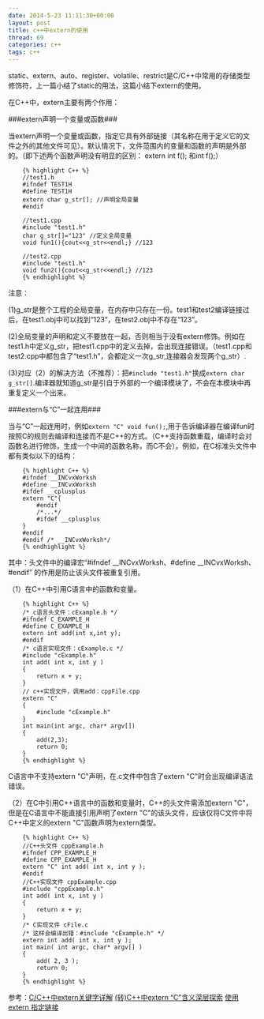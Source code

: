 ```yaml
---
date: 2014-5-23 11:11:30+00:00
layout: post
title: c++中extern的使用
thread: 69
categories: c++
tags: c++
---
```


static、extern、auto、register、volatile、restrict是C/C++中常用的存储类型修饰符，上一篇小结了static的用法，这篇小结下extern的使用。

在C++中，extern主要有两个作用：

###extern声明一个变量或函数###

当extern声明一个变量或函数，指定它具有外部链接（其名称在用于定义它的文件之外的其他文件可见）。默认情况下，文件范围内的变量和函数的声明是外部的。（即下述两个函数声明没有明显的区别：
extern int f(); 和int f();）


		{% highlight C++ %}
		//test1.h
		#ifndef TEST1H
		#define TEST1H
		extern char g_str[]; //声明全局变量
		#endif
		
		//test1.cpp
		#include "test1.h"
		char g_str[]="123" //定义全局变量
		void fun1(){cout<<g_str<<endl;} //123
		
		//test2.cpp
		#include "test1.h"
		void fun2(){cout<<g_str<<endl;} //123
		{% endhighlight %}


注意：

(1)g_str是整个工程的全局变量，在内存中只存在一份。test1和test2编译链接过后，在test1.obj中可以找到“123”，在test2.obj中不存在“123”。

(2)全局变量的声明和定义不要放在一起，否则相当于没有extern修饰。例如在test1.h中定义g_str，把test1.cpp中的定义去掉，会出现连接错误。（test1.cpp和test2.cpp中都包含了“test1.h”，会都定义一次g_str,连接器会发现两个g_str）.

(3)对应（2）的解决方法（不推荐）：把`#include "test1.h"`换成`extern char g_str[]`.编译器就知道g_str是引自于外部的一个编译模块了，不会在本模块中再重复定义一个出来。

###extern与“C”一起连用###

当与“C”一起连用时，例如`extern "C" void fun();`,用于告诉编译器在编译fun时按照C的规则去编译和连接而不是C++的方式。（C++支持函数重载，编译时会对函数名进行修饰，生成一个中间的函数名称，而C不会）。例如，在C标准头文件中都有类似以下的结构：

		{% highlight C++ %}
		#ifndef __INCvxWorksh
		#define __INCvxWorksh
		#ifdef __cplusplus
		extern "C"{
			#endif
			/*...*/
			#ifdef __cplusplus
		}
		#endif
		#endif /* __INCvxWorksh*/
		{% endhighlight %}

其中：头文件中的编译宏“#ifndef __INCvxWorksh、#define __INCvxWorksh、#endif” 的作用是防止该头文件被重复引用。

（1）在C++中引用C语言中的函数和变量。
		
		{% highlight C++ %}
		/* c语言头文件：cExample.h */
		#ifndef C_EXAMPLE_H
		#define C_EXAMPLE_H
		extern int add(int x,int y);
		#endif
		/* c语言实现文件：cExample.c */
		#include "cExample.h"
		int add( int x, int y )
		{
			return x + y;
		}
		// c++实现文件，调用add：cppFile.cpp
		extern "C" 
		{
			#include "cExample.h"
		}
		int main(int argc, char* argv[])
		{
			add(2,3); 
			return 0;
		}
		{% endhighlight %}

C语言中不支持extern "C"声明，在.c文件中包含了extern "C"时会出现编译语法错误。

（2）在C中引用C++语言中的函数和变量时，C++的头文件需添加extern "C"，但是在C语言中不能直接引用声明了extern "C"的该头文件，应该仅将C文件中将C++中定义的extern "C"函数声明为extern类型。

		{% highlight C++ %}
		//C++头文件 cppExample.h
		#ifndef CPP_EXAMPLE_H
		#define CPP_EXAMPLE_H
		extern "C" int add( int x, int y );
		#endif
		//C++实现文件 cppExample.cpp
		#include "cppExample.h"
		int add( int x, int y )
		{
			return x + y;
		}
		/* C实现文件 cFile.c
		/* 这样会编译出错：#include "cExample.h" */
		extern int add( int x, int y );
		int main( int argc, char* argv[] )
		{
			add( 2, 3 ); 
			return 0;
		}
		{% endhighlight %}

参考：[C/C++中extern关键字详解](http://www.cnblogs.com/yc_sunniwell/archive/2010/07/14/1777431.html) [(转)C++中extern “C”含义深层探索](http://www.cppblog.com/macaulish/archive/2008/06/17/53689.html) [使用 extern 指定链接](http://msdn.microsoft.com/zh-cn/library/0603949d.aspx)